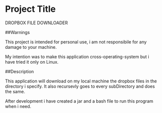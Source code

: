 # Project Title

DROPBOX FILE DOWNLOADER

##Warnings

This project is intended for personal use, i am not responsibile for any damage to your machine.

My intention was to make this application cross-operating-system but i have tried it only on Linux.


##Description

This application will download on my local machine the dropbox files in the directory i specify. It also recursevly goes to every subDirectory and does the same.

After development i have created a jar and a bash file to run this program when i need.
